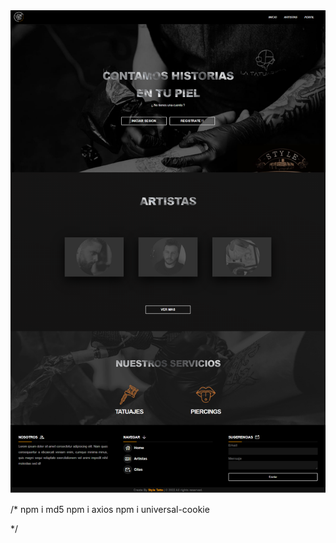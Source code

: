 <img src='./public/StyleTatto-Estudio-Profesional.png' />



/* 
    npm i md5
    npm i axios 
    npm i universal-cookie

 */